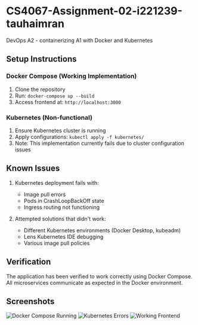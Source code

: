# CS4067-Assignment-02-i221239-tauhaimran
 DevOps A2 - containerizing A1 with Docker and Kubernetes


## Setup Instructions

### Docker Compose (Working Implementation)
1. Clone the repository
2. Run: `docker-compose up --build`
3. Access frontend at: `http://localhost:3000`

### Kubernetes (Non-functional)
1. Ensure Kubernetes cluster is running
2. Apply configurations: `kubectl apply -f kubernetes/`
3. Note: This implementation currently fails due to cluster configuration issues

## Known Issues

1. Kubernetes deployment fails with:
   - Image pull errors
   - Pods in CrashLoopBackOff state
   - Ingress routing not functioning

2. Attempted solutions that didn't work:
   - Different Kubernetes environments (Docker Desktop, kubeadm)
   - Lens Kubernetes IDE debugging
   - Various image pull policies

## Verification

The application has been verified to work correctly using Docker Compose. All microservices communicate as expected in the Docker environment.

## Screenshots

![Docker Compose Running](screenshots/docker-compose.png)
![Kubernetes Errors](screenshots/k8s-errors.png)
![Working Frontend](screenshots/frontend.png)